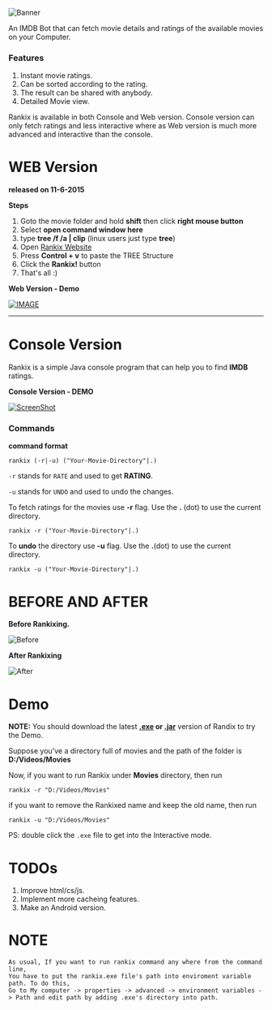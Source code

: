 ![Banner](http://s6.postimg.org/3xisyu8fl/banner.png)

An IMDB Bot that can fetch movie details and ratings of the available movies on your Computer.

### Features

1. Instant movie ratings.
2. Can be sorted according to the rating.
3. The result can be shared with anybody.
4. Detailed Movie view.

Rankix is available in both Console and Web version. Console version can only fetch ratings and less interactive where as Web version is much more advanced and interactive than the console.

# WEB Version 
**released on 11-6-2015**

**Steps**

1. Goto the movie folder and hold **shift** then click **right mouse button**
2. Select **open command window here**
3. type **tree /f /a | clip** (linux users just type **tree**)
4. Open [Rankix Website](http://rankix.cf/)
5. Press **Control + v** to paste the TREE Structure
6. Click the **Rankix!** button
7. That's all :)

**Web Version - Demo**

[![IMAGE](http://s6.postimg.org/4xkv84i0h/screenshot_39.png)](https://www.youtube.com/watch?v=5NXnCliu7Hk)


-----------------------------------------------------------------------------


# Console Version
Rankix is a simple Java console program that can help you to find **IMDB** ratings.

**Console Version - DEMO**

[![ScreenShot](http://s6.postimg.org/l8z2ufe41/screenshot_21.png)](http://www.youtube.com/watch?v=jxwGH4DcWb0)

### Commands

**command format**
```
rankix (-r|-u) ("Your-Movie-Directory"|.) 
```
`-r` stands for `RATE` and used to get **RATING**.

`-u` stands for `UNDO` and used to undo the changes.



To fetch ratings for the movies use **-r** flag. Use the **.** (dot) to use the current directory.

```
rankix -r ("Your-Movie-Directory"|.) 
```

To **undo** the directory use **-u** flag. Use the **.**(dot) to use the current directory.

```
rankix -u ("Your-Movie-Directory"|.) 
```



BEFORE AND AFTER
================

**Before Rankixing.**

![Before](http://s6.postimg.org/7v62o8v8x/screenshot_1.png)



**After Rankixing**

![After](http://s6.postimg.org/5f49aed69/screenshot_2.png)


Demo
====

**NOTE:** You should download the latest **[.exe](https://github.com/shifarshifz/Rankix/releases/download/v1.0.0/rankix.exe) or [.jar](https://github.com/shifarshifz/Rankix/releases/download/v1.0.0/rankix.jar)** version of Randix to try the Demo.

Suppose you've a directory full of movies and the path of the folder is **D:/Videos/Movies**

Now, if you want to run Rankix under **Movies** directory, then run 

```
rankix -r "D:/Videos/Movies"
```

if you want to remove the Rankixed name and keep the old name, then run

```
rankix -u "D:/Videos/Movies"
```

PS: double click the `.exe` file to get into the Interactive mode.


TODOs
===========

1. Improve html/cs/js.
2. Implement more cacheing features.
3. Make an Android version.



NOTE
====
```
As usual, If you want to run rankix command any where from the command line, 
You have to put the rankix.exe file's path into enviroment variable path. To do this,
Go to My computer -> properties -> advanced -> environment variables -> Path and edit path by adding .exe's directory into path.
```


	




